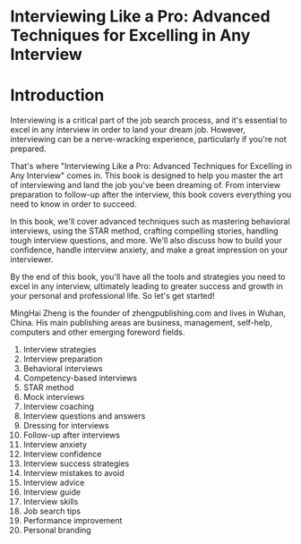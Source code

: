 # Interviewing Like a Pro: Advanced Techniques for Excelling in Any Interview

# Introduction

Interviewing is a critical part of the job search process, and it's essential to excel in any interview in order to land your dream job. However, interviewing can be a nerve-wracking experience, particularly if you're not prepared.

That's where "Interviewing Like a Pro: Advanced Techniques for Excelling in Any Interview" comes in. This book is designed to help you master the art of interviewing and land the job you've been dreaming of. From interview preparation to follow-up after the interview, this book covers everything you need to know in order to succeed.

In this book, we'll cover advanced techniques such as mastering behavioral interviews, using the STAR method, crafting compelling stories, handling tough interview questions, and more. We'll also discuss how to build your confidence, handle interview anxiety, and make a great impression on your interviewer.

By the end of this book, you'll have all the tools and strategies you need to excel in any interview, ultimately leading to greater success and growth in your personal and professional life. So let's get started!

MingHai Zheng is the founder of zhengpublishing.com and lives in Wuhan, China. His main publishing areas are business, management, self-help, computers and other emerging foreword fields.



1. Interview strategies
2. Interview preparation
3. Behavioral interviews
4. Competency-based interviews
5. STAR method
6. Mock interviews
7. Interview coaching
8. Interview questions and answers
9. Dressing for interviews
10. Follow-up after interviews
11. Interview anxiety
12. Interview confidence
13. Interview success strategies
14. Interview mistakes to avoid
15. Interview advice
16. Interview guide
17. Interview skills
18. Job search tips
19. Performance improvement
20. Personal branding

